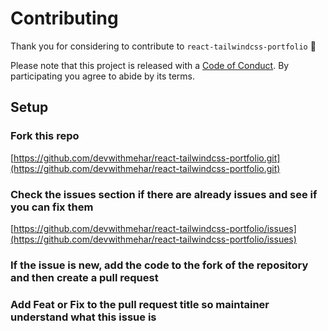# Contributing

Thank you for considering to contribute to `react-tailwindcss-portfolio` 💖

Please note that this project is released with a [Code of Conduct](https://github.com/devwithmehar/react-tailwindcss-portfolio.git/blob/main/CODE_OF_CONDUCT.md). By participating you agree to abide by its terms.

## Setup

### Fork this repo

[https://github.com/devwithmehar/react-tailwindcss-portfolio.git](https://github.com/devwithmehar/react-tailwindcss-portfolio.git)

### Check the issues section if there are already issues and see if you can fix them


[https://github.com/devwithmehar/react-tailwindcss-portfolio/issues](https://github.com/devwithmehar/react-tailwindcss-portfolio/issues)

### If the issue is new, add the code to the fork of the repository and then create a pull request

### Add Feat or Fix to the pull request title so maintainer understand what this issue is
